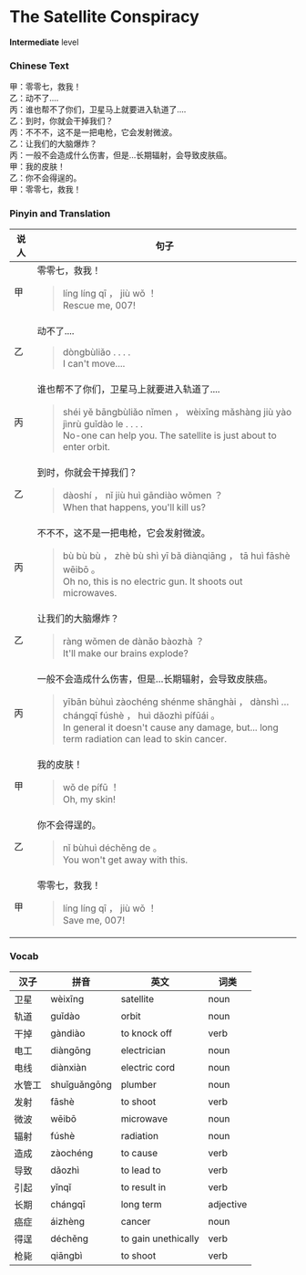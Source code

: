 # The Satellite Conspiracy
**Intermediate** level
### Chinese Text
甲：零零七，救我！<br />乙：动不了....<br />丙：谁也帮不了你们，卫星马上就要进入轨道了....<br />乙：到时，你就会干掉我们？<br />丙：不不不，这不是一把电枪，它会发射微波。<br />乙：让我们的大脑爆炸？<br />丙：一般不会造成什么伤害，但是…长期辐射，会导致皮肤癌。<br />甲：我的皮肤！<br />乙：你不会得逞的。<br />甲：零零七，救我！

### Pinyin and Translation
|说人|句子|
|----|----|
|甲|零零七，救我！<blockquote>líng líng qī ， jiù wǒ ！<br />Rescue me, 007!</blockquote>|
|乙|动不了....<blockquote>dòngbùliǎo . . . .<br />I can't move....</blockquote>|
|丙|谁也帮不了你们，卫星马上就要进入轨道了....<blockquote>shéi yě bāngbùliǎo nǐmen ， wèixīng mǎshàng jiù yào jìnrù guǐdào le . . . .<br />No-one can help you. The satellite is just about to enter orbit.</blockquote>|
|乙|到时，你就会干掉我们？<blockquote>dàoshí ， nǐ jiù huì gāndiào wǒmen ？<br />When that happens, you'll kill us?</blockquote>|
|丙|不不不，这不是一把电枪，它会发射微波。<blockquote>bù bù bù ， zhè bù shì yī bǎ diànqiāng ， tā huì fāshè wēibō 。<br />Oh no, this is no electric gun. It shoots out microwaves.</blockquote>|
|乙|让我们的大脑爆炸？<blockquote>ràng wǒmen de dànǎo bàozhà ？<br />It'll make our brains explode?</blockquote>|
|丙|一般不会造成什么伤害，但是…长期辐射，会导致皮肤癌。<blockquote>yībān bùhuì zàochéng shénme shānghài ， dànshì … chángqī fúshè ， huì dǎozhì pífūái 。<br />In general it doesn't cause any damage, but... long term radiation can lead to skin cancer.</blockquote>|
|甲|我的皮肤！<blockquote>wǒ de pífū ！<br />Oh, my skin!</blockquote>|
|乙|你不会得逞的。<blockquote>nǐ bùhuì déchěng de 。<br />You won't get away with this.</blockquote>|
|甲|零零七，救我！<blockquote>líng líng qī ， jiù wǒ ！<br />Save me, 007!</blockquote>|
### Vocab
|汉子|拼音|英文|词类|
|----|----|----|----|
|卫星|wèixīng|satellite|noun|
|轨道|guǐdào|orbit|noun|
|干掉|gàndiào|to knock off|verb|
|电工|diàngōng|electrician|noun|
|电线|diànxiàn|electric cord|noun|
|水管工|shuǐguǎngōng|plumber|noun|
|发射|fāshè|to shoot|verb|
|微波|wēibō|microwave|noun|
|辐射|fúshè|radiation|noun|
|造成|zàochéng|to cause|verb|
|导致|dǎozhì|to lead to|verb|
|引起|yǐnqǐ|to result in|verb|
|长期|chángqī|long term|adjective|
|癌症|áizhèng|cancer|noun|
|得逞|déchěng|to gain unethically|verb|
|枪毙|qiāngbì|to shoot|verb|